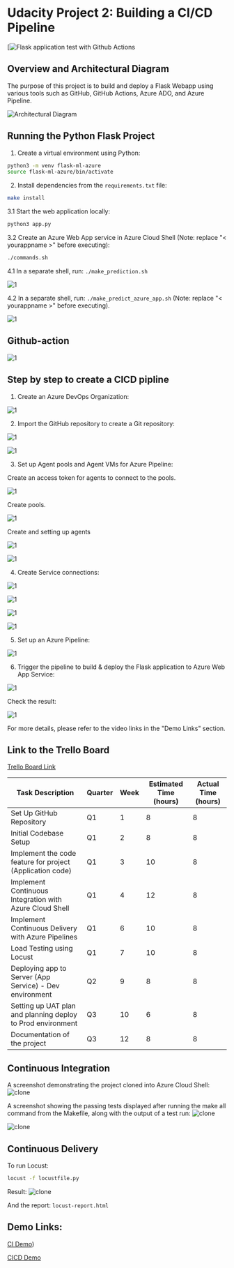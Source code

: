# Udacity Project 2: Building a CI/CD Pipeline

[![Flask application test with Github Actions](https://github.com/daband/udacity-project-02/blob/thang-udacity/.github/workflows/pylint.yml)


## Overview and Architectural Diagram

The purpose of this project is to build and deploy a Flask Webapp using various tools such as GitHub, GitHub Actions, Azure ADO, and Azure Pipeline.

![Architectural Diagram](./image/arichecture.png)

## Running the Python Flask Project

1. Create a virtual environment using Python:
```bash
python3 -m venv flask-ml-azure
source flask-ml-azure/bin/activate
```

2. Install dependencies from the `requirements.txt` file:
```bash
make install
```

3.1 Start the web application locally:
```bash
python3 app.py
```

3.2 Create an Azure Web App service in Azure Cloud Shell (Note: replace "< yourappname >" before executing):
```bash
./commands.sh
```

4.1 In a separate shell, run: `./make_prediction.sh`

![1](./image/make_prediction.png)

4.2 In a separate shell, run: `./make_predict_azure_app.sh` (Note: replace "< yourappname >" before executing).

![1](./image/make_predict_azure_app.png)

## Github-action

![1](./image/Githubaction.png)

## Step by step to create a CICD pipline

1. Create an Azure DevOps Organization:

![1](./image/51.png)

2. Import the GitHub repository to create a Git repository:

![1](./image/71.png)

![1](./image/61.png)


3. Set up Agent pools and Agent VMs for Azure Pipeline:


Create an access token for agents to connect to the pools.


![1](./image/101.png)


Create pools.


![1](./image/81.png)


Create and setting up agents


![1](./image/91.png)


![1](./image/101.png)


4. Create Service connections:


![1](./image/121.png)


![1](./image/13.png)


![1](./image/141.png)


![1](./image/151.png)


5. Set up an Azure Pipeline:


![1](./image/161.png)


6. Trigger the pipeline to build & deploy the Flask application to Azure Web App Service:


![1](./image/171.png)


Check the result:


![1](./image/181.png)


For more details, please refer to the video links in the "Demo Links" section.


## Link to the Trello Board


[Trello Board Link](https://trello.com/b/cdHEK4Qv/thangnh32-udacity)

| Task Description                                           | Quarter | Week | Estimated Time (hours) | Actual Time (hours) |
|------------------------------------------------------------|---------|------|------------------------|----------------------|
| Set Up GitHub Repository                                   | Q1      | 1    | 8                     | 8                     |
| Initial Codebase Setup                                     | Q1      | 2    | 8                      | 8                     |
| Implement the code feature for project (Application code)  | Q1      | 3    | 10                     |  8                    |
| Implement Continuous Integration with Azure Cloud Shell    | Q1      | 4    | 12                     | 8                     |
| Implement Continuous Delivery with Azure Pipelines         | Q1      | 6    | 10                     |  8                   |
| Load Testing using Locust                                  | Q1      | 7    | 10                     | 8                     |
| Deploying app to Server (App Service) - Dev environment    | Q2      | 9    | 8                      |  8                    |
| Setting up UAT plan and planning deploy to Prod environment| Q3      | 10   | 6                      |   8                   |
| Documentation of the project                               | Q3      | 12   | 8                      | 8                     |


## Continuous Integration


A screenshot demonstrating the project cloned into Azure Cloud Shell:
![clone](./image/211.png)


A screenshot showing the passing tests displayed after running the make all command from the Makefile, along with the output of a test run:
![clone](./image/2221.png)

![clone](./image/221.png)


## Continuous Delivery


To run Locust:
```bash
locust -f locustfile.py
```

Result:
![clone](./image/locust.png)


And the report: `locust-report.html`


## Demo Links:


[CI Demo](https://youtu.be/go2142esx1o))


[CICD Demo](https://youtu.be/xHHKcJuRQ1k)

